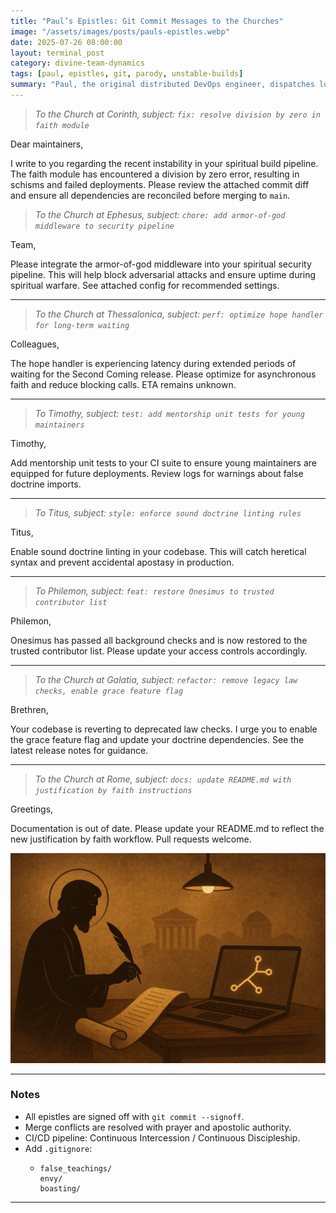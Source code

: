 ```yaml
---
title: "Paul’s Epistles: Git Commit Messages to the Churches"
image: "/assets/images/posts/pauls-epistles.webp"
date: 2025-07-26 08:00:00
layout: terminal_post
category: divine-team-dynamics
tags: [paul, epistles, git, parody, unstable-builds]
summary: "Paul, the original distributed DevOps engineer, dispatches longform commit messages to remote church teams running unstable builds."
---
```


> _To the Church at Corinth, subject: `fix: resolve division by zero in faith module`_


<span class="dropcap">D</span>ear maintainers,

I write to you regarding the recent instability in your spiritual build pipeline. The faith module has encountered a division by zero error, resulting in schisms and failed deployments. Please review the attached commit diff and ensure all dependencies are reconciled before merging to `main`.

> _To the Church at Ephesus, subject: `chore: add armor-of-god middleware to security pipeline`_


<span class="dropcap">T</span>eam,

Please integrate the armor-of-god middleware into your spiritual security pipeline. This will help block adversarial attacks and ensure uptime during spiritual warfare. See attached config for recommended settings.

---

> _To the Church at Thessalonica, subject: `perf: optimize hope handler for long-term waiting`_


<span class="dropcap">C</span>olleagues,

The hope handler is experiencing latency during extended periods of waiting for the Second Coming release. Please optimize for asynchronous faith and reduce blocking calls. ETA remains unknown.

---

> _To Timothy, subject: `test: add mentorship unit tests for young maintainers`_


<span class="dropcap">T</span>imothy,

Add mentorship unit tests to your CI suite to ensure young maintainers are equipped for future deployments. Review logs for warnings about false doctrine imports.

---

> _To Titus, subject: `style: enforce sound doctrine linting rules`_


<span class="dropcap">T</span>itus,

Enable sound doctrine linting in your codebase. This will catch heretical syntax and prevent accidental apostasy in production.

---

> _To Philemon, subject: `feat: restore Onesimus to trusted contributor list`_


<span class="dropcap">P</span>hilemon,

Onesimus has passed all background checks and is now restored to the trusted contributor list. Please update your access controls accordingly.

---

> _To the Church at Galatia, subject: `refactor: remove legacy law checks, enable grace feature flag`_


<span class="dropcap">B</span>rethren,

Your codebase is reverting to deprecated law checks. I urge you to enable the grace feature flag and update your doctrine dependencies. See the latest release notes for guidance.

---

> _To the Church at Rome, subject: `docs: update README.md with justification by faith instructions`_


<span class="dropcap">G</span>reetings,

Documentation is out of date. Please update your README.md to reflect the new justification by faith workflow. Pull requests welcome.

<img src="/assets/images/posts/pauls-epistles2.webp" class="med-post-image" alt="Paul's Epistles Illustration"  />

---
### Notes
- All epistles are signed off with `git commit --signoff`.
- Merge conflicts are resolved with prayer and apostolic authority.
- CI/CD pipeline: Continuous Intercession / Continuous Discipleship.
- Add `.gitignore`:  
    - ```plaintext
      false_teachings/
      envy/
      boasting/
      ```


---

